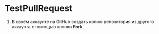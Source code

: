 # TestPullRequest

1. В своём аккаунте на GitHub создать копию репозитория из другого аккаунта с помощью кнопки **Fork**.